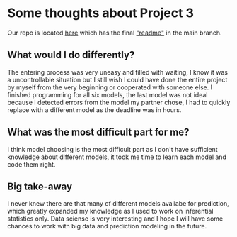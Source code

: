 # Some thoughts about Project 3
Our repo is located [here](https://github.com/ViviFeathers/ST558-PROJECT-3.git) which has the final ["readme"](https://vivifeathers.github.io/ST558-PROJECT-3/) in the main branch. 

## What would I do differently?
The entering process was very uneasy and filled with waiting, I know it was a uncontrollable situation but I still wish I could have done the entire project by myself from the very beginning or cooperated with someone else.
I finished programming for all six models, the last model was not ideal because I detected errors from the model my partner chose, I had to quickly replace with a different model as the deadline was in hours. 

## What was the most difficult part for me?
I think model choosing is the most difficult part as I don't have sufficient knowledge about different models, it took me time to learn each model and code them right.

## Big take-away
I never knew there are that many of different models availabe for prediction, which greatly expanded my knowledge as I used to work on inferential statistics only. Data sciense is very interesting and I hope I will have some chances to work with big data and prediction modeling in the future. 
